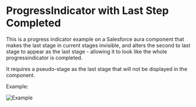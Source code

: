 # ProgressIndicator with Last Step Completed

This is a progress indicator example on a Salesforce aura component that makes the last stage in current stages invisible, and alters the second to last stage to appear as the last stage - allowing it to look like the whole progressindicator is completed.

It requires a pseudo-stage as the last stage that will not be displayed in the component.

Example:

![Example](/assets/images/tux.png)